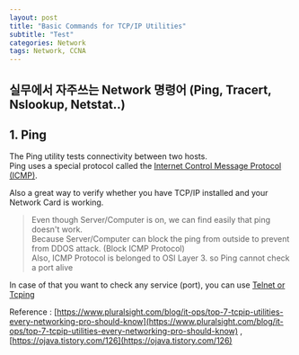 ```yaml
---
layout: post
title: "Basic Commands for TCP/IP Utilities"
subtitle: "Test"
categories: Network
tags: Network, CCNA
---
```


## 실무에서 자주쓰는 Network 명령어 (Ping, Tracert, Nslookup, Netstat..)

## **1. Ping** <br>
The Ping utility tests connectivity between two hosts. <br>
Ping uses a special protocol called the <u>Internet Control Message Protocol (ICMP)</u>.

Also a great way to verify whether you have TCP/IP installed and your Network Card is working.

> Even though Server/Computer is on, we can find easily that ping doesn't work. <br>
  Because Server/Computer can block the ping from outside to prevent from DDOS attack. (Block ICMP Protocol) <br>
  Also, ICMP Protocol is belonged to OSI Layer 3. so Ping cannot check a port alive <br>

In case of that you want to check any service (port), you can use <u>Telnet or Tcping</u> <br>

Reference :
[https://www.pluralsight.com/blog/it-ops/top-7-tcpip-utilities-every-networking-pro-should-know](https://www.pluralsight.com/blog/it-ops/top-7-tcpip-utilities-every-networking-pro-should-know) , [https://ojava.tistory.com/126](https://ojava.tistory.com/126)
